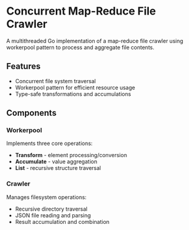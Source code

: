 # Concurrent Map-Reduce File Crawler

A multithreaded Go implementation of a map-reduce file crawler using workerpool pattern to process and aggregate file contents.

## Features

- Concurrent file system traversal
- Workerpool pattern for efficient resource usage
- Type-safe transformations and accumulations


## Components

### Workerpool

Implements three core operations:

- **Transform** - element processing/conversion
- **Accumulate** - value aggregation
- **List** - recursive structure traversal

### Crawler

Manages filesystem operations:

- Recursive directory traversal
- JSON file reading and parsing
- Result accumulation and combination  